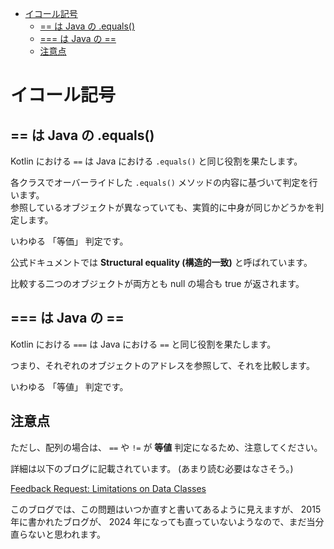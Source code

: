 - [イコール記号](#イコール記号)
  - [== は Java の .equals()](#-は-java-の-equals)
  - [=== は Java の ==](#-は-java-の-)
  - [注意点](#注意点)


# イコール記号

## == は Java の .equals()

Kotlin における `==` は Java における `.equals()` と同じ役割を果たします。

各クラスでオーバーライドした `.equals()` メソッドの内容に基づいて判定を行います。  
参照しているオブジェクトが異なっていても、実質的に中身が同じかどうかを判定します。

いわゆる 「等価」 判定です。

公式ドキュメントでは **Structural equality (構造的一致)** と呼ばれています。

比較する二つのオブジェクトが両方とも null の場合も true が返されます。


## === は Java の ==

Kotlin における `===` は Java における `==` と同じ役割を果たします。

つまり、それぞれのオブジェクトのアドレスを参照して、それを比較します。

いわゆる 「等値」 判定です。


## 注意点

ただし、配列の場合は、 `==` や `!=` が **等値** 判定になるため、注意してください。

詳細は以下のブログに記載されています。 (あまり読む必要はなさそう。)

[Feedback Request: Limitations on Data Classes](https://blog.jetbrains.com/kotlin/2015/09/feedback-request-limitations-on-data-classes/#Appendix.Comparingarrays)

このブログでは、この問題はいつか直すと書いてあるように見えますが、 2015 年に書かれたブログが、 2024 年になっても直っていないようなので、まだ当分直らないと思われます。






